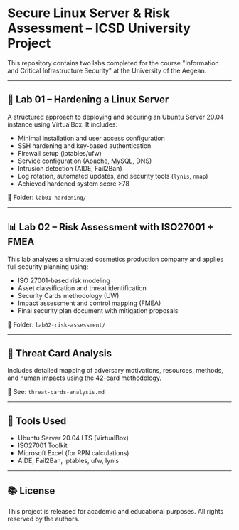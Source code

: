# Secure Linux Server & Risk Assessment – ICSD University Project

This repository contains two labs completed for the course "Information and Critical Infrastructure Security" at the University of the Aegean.

---

## 🔐 Lab 01 – Hardening a Linux Server

A structured approach to deploying and securing an Ubuntu Server 20.04 instance using VirtualBox. It includes:

- Minimal installation and user access configuration
- SSH hardening and key-based authentication
- Firewall setup (iptables/ufw)
- Service configuration (Apache, MySQL, DNS)
- Intrusion detection (AIDE, Fail2Ban)
- Log rotation, automated updates, and security tools (`lynis`, `nmap`)
- Achieved hardened system score >78

📂 Folder: `lab01-hardening/`

---

## 📊 Lab 02 – Risk Assessment with ISO27001 + FMEA

This lab analyzes a simulated cosmetics production company and applies full security planning using:

- ISO 27001-based risk modeling
- Asset classification and threat identification
- Security Cards methodology (UW)
- Impact assessment and control mapping (FMEA)
- Final security plan document with mitigation proposals

📂 Folder: `lab02-risk-assessment/`

---

## 🧠 Threat Card Analysis

Includes detailed mapping of adversary motivations, resources, methods, and human impacts using the 42-card methodology.

📄 See: `threat-cards-analysis.md`

---

## 📁 Tools Used

- Ubuntu Server 20.04 LTS (VirtualBox)
- ISO27001 Toolkit
- Microsoft Excel (for RPN calculations)
- AIDE, Fail2Ban, iptables, ufw, lynis

---

## 📚 License

This project is released for academic and educational purposes. All rights reserved by the authors.
